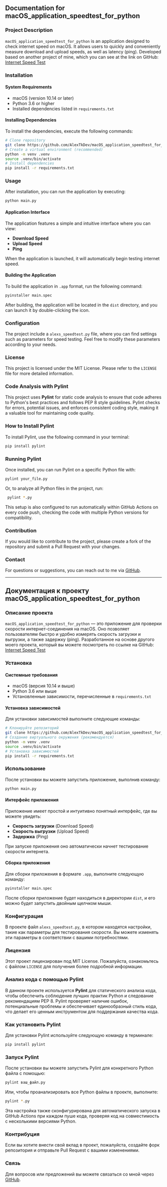 ## Documentation for macOS_application_speedtest_for_python

### Project Description

`macOS_application_speedtest_for_python` is an application designed to check internet 
speed on macOS. It allows users to quickly and conveniently measure download and upload 
speeds, as well as latency (ping).
Developed based on another project of mine, which you can see at the link on GitHub:
[Internet Speed Test](https://github.com/AlexTkDev/different_mini-apps/tree/main/check_internrt_speed)

### Installation

#### System Requirements
- macOS (version 10.14 or later)
- Python 3.6 or higher
- Installed dependencies listed in `requirements.txt`

#### Installing Dependencies
To install the dependencies, execute the following commands:

```bash
# Clone repository
git clone https://github.com/AlexTkDev/macOS_application_speedtest_for_python.git
# Create a virtual environment (recommended)
python -m venv .venv
source .venv/bin/activate
# Install dependencies
pip install -r requirements.txt
```

### Usage
After installation, you can run the application by executing:
```bash
python main.py
```

#### Application Interface
The application features a simple and intuitive interface where you can view:
- **Download Speed**
- **Upload Speed**
- **Ping**

When the application is launched, it will automatically begin testing internet speed.

#### Building the Application
To build the application in `.app` format, run the following command:
```bash
pyinstaller main.spec
```
After building, the application will be located in the `dist` directory, and you can launch it by double-clicking the icon.

### Configuration
The project include a `alexs_speedtest.py` file, where you can find settings such as 
parameters for speed testing. Feel free to modify these parameters according to your needs.

### License
This project is licensed under the MIT License. Please refer to the `LICENSE` file for more detailed information.

### Code Analysis with Pylint
This project uses **Pylint** for static code analysis to ensure that code adheres to Python's 
best practices and follows PEP 8 style guidelines. Pylint checks for errors, potential issues,
and enforces consistent coding style, making it a valuable tool for maintaining code quality.

### How to Install Pylint
To install Pylint, use the following command in your terminal:
```bash
pip install pylint
```
### Running Pylint
Once installed, you can run Pylint on a specific Python file with:
```bash
pylint your_file.py
```
Or, to analyze all Python files in the project, run:
```bash
 pylint *.py
```
This setup is also configured to run automatically within GitHub Actions on every code push, 
checking the code with multiple Python versions for compatibility.

### Contribution
If you would like to contribute to the project, please create a fork of the repository and submit a Pull Request with your changes.

### Contact
For questions or suggestions, you can reach out to me via [GitHub](https://github.com/AlexTkDev).

***

## Документация к проекту macOS_application_speedtest_for_python

### Описание проекта
`macOS_application_speedtest_for_python` — это приложение для проверки скорости 
интернет-соединения на macOS. Оно позволяет пользователям быстро и удобно измерять 
скорость загрузки и выгрузки, а также задержку (ping).
Разработанное на основе другого моего проекта, который вы можете посмотреть по ссылке на GitHub:
[Internet Speed Test](https://github.com/AlexTkDev/different_mini-apps/tree/main/check_internrt_speed)

### Установка

#### Системные требования
- macOS (версия 10.14 и выше)
- Python 3.6 или выше
- Установленные зависимости, перечисленные в `requirements.txt`

#### Установка зависимостей
Для установки зависимостей выполните следующие команды:

```bash
# Клонируйте репозиторий
git clone https://github.com/AlexTkDev/macOS_application_speedtest_for_python.git
# Создание виртуального окружения (рекомендуется)
python -m venv .venv
source .venv/bin/activate
# Установка зависимостей
pip install -r requirements.txt
```

### Использование
После установки вы можете запустить приложение, выполнив команду:
```bash
python main.py
```

#### Интерфейс приложения
Приложение имеет простой и интуитивно понятный интерфейс, где вы можете увидеть:
- **Скорость загрузки** (Download Speed)
- **Скорость выгрузки** (Upload Speed)
- **Задержка** (Ping)

При запуске приложения оно автоматически начнет тестирование скорости интернета.
#### Сборка приложения
Для сборки приложения в формате `.app`, выполните следующую команду:
```bash
pyinstaller main.spec
```
После сборки приложение будет находиться в директории `dist`, и его можно будет запустить двойным щелчком мыши.

### Конфигурация
В проекте файл `alexs_speedtest.py`, в котором находятся настройки, такие как параметры для 
тестирования скорости. Вы можете изменять эти параметры в соответствии с вашими потребностями.
### Лицензия
Этот проект лицензирован под MIT License. Пожалуйста, ознакомьтесь с файлом `LICENSE` для получения более подробной информации.

### Анализ кода с помощью Pylint
В данном проекте используется **Pylint** для статического анализа кода, чтобы обеспечить 
соблюдение лучших практик Python и следование рекомендациям PEP 8. Pylint проверяет наличие 
ошибок, потенциальные проблемы и обеспечивает единообразный стиль кода, что делает его ценным 
инструментом для поддержания качества кода.

### Как установить Pylint
Для установки Pylint используйте следующую команду в терминале:
```bash
pip install pylint
```
### Запуск Pylint
После установки вы можете запустить Pylint для конкретного Python файла с помощью:
```bash
pylint ваш_файл.py
```
Или, чтобы проанализировать все Python файлы в проекте, выполните:
```bash
pylint *.py
```
Эта настройка также сконфигурирована для автоматического запуска в GitHub Actions при каждом 
пуше кода, проверяя код на совместимость с несколькими версиями Python.

### Контрибуция
Если вы хотите внести свой вклад в проект, пожалуйста, создайте форк репозитория и отправьте Pull Request с вашими изменениями.

### Связь
Для вопросов или предложений вы можете связаться со мной через [GitHub](https://github.com/AlexTkDev).
